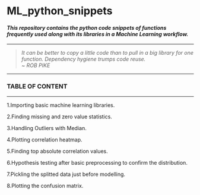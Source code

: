 # **ML_python_snippets**

#### ***This repository contains the python code snippets of functions frequently used along with its libraries in a Machine Learning workflow.***

---

> _It can be better to copy a little code than to pull in a big library for one function. Dependency hygiene trumps code reuse._
> <br/>_~ ROB PIKE_

---

### **TABLE OF CONTENT**

---

1.Importing basic machine learning libraries.

2.Finding missing and zero value statistics.

3.Handling Outliers with Median.

4.Plotting correlation heatmap.

5.Finding top absolute correlation values.

6.Hypothesis testing after basic preprocessing to confirm the distribution.

7.Pickling the splitted data just before modelling.

8.Plotting the confusion matrix.
